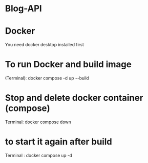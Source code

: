 # Blog-API
# Docker
You need docker desktop installed first
#
# To run Docker and build image
(Terminal): docker compose -d up --build
#
# Stop and delete docker container (compose)
Terminal: docker compose down
#
# to start it again after build
Terminal : docker compose up -d
#
